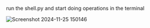run the shell.py
and start doing operations in the terminal

![Screenshot 2024-11-25 150146](https://github.com/user-attachments/assets/d9cf3518-8517-41de-87f4-081815c73907)
